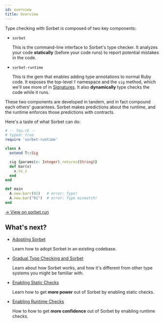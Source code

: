 ```yaml
---
id: overview
title: Overview
---
```


Type checking with Sorbet is composed of two key components:

- `sorbet`

  This is the command-line interface to Sorbet's type checker. It analyzes your
  code **statically** (before your code runs) to report potential mistakes in
  the code.

- `sorbet-runtime`

  This is the gem that enables adding type annotations to normal Ruby code. It
  exposes the top-level `T` namespace and the `sig` method, which we'll see more
  of in [Signatures](sigs.md). It also **dynamically** type checks the code
  while it runs.

These two components are developed in tandem, and in fact compound each others'
guarantees. Sorbet makes predictions about the runtime, and the runtime enforces
those predictions with contracts.

Here's a taste of what Sorbet can do:

```ruby
# -- foo.rb --
# typed: true
require 'sorbet-runtime'

class A
  extend T::Sig

  sig {params(x: Integer).returns(String)}
  def bar(x)
    x.to_s
  end
end

def main
  A.new.barr(91)   # error: Typo!
  A.new.bar("91")  # error: Type mismatch!
end
```

[→ View on sorbet.run](https://sorbet.run/#%23%20--%20foo.rb%20--%0A%0Aclass%20A%0A%20%20extend%20T%3A%3ASig%0A%0A%20%20sig%20%7Bparams(x%3A%20Integer).returns(String)%7D%0A%20%20def%20bar(x)%0A%20%20%20%20x.to_s%0A%20%20end%0Aend%0A%0Adef%20main%0A%20%20A.new.barr(91)%20%20%20%23%20error%3A%20Typo!%0A%20%20A.new.bar(%2291%22)%20%20%23%20error%3A%20Type%20mismatch!%0Aend)

## What's next?

- [Adopting Sorbet](adopting.md)

  Learn how to adopt Sorbet in an existing codebase.

- [Gradual Type Checking and Sorbet](gradual.md)

  Learn about how Sorbet works, and how it's different from other type systems
  you might be familiar with.

- [Enabling Static Checks](static.md)

  Learn how to get **more power** out of Sorbet by enabling static checks.

- [Enabling Runtime Checks](runtime.md)

  How to how to get **more confidence** out of Sorbet by enabling runtime
  checks.
